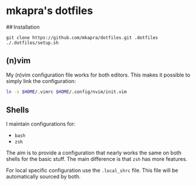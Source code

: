 # mkapra's dotfiles

## Installation

```
git clone https://github.com/mkapra/dotfiles.git .dotfiles
./.dotfiles/setup.sh
```

## (n)vim

My (n)vim configuration file works for both editors. This makes it possible
to simply link the configuration:

```bash
ln -s $HOME/.vimrc $HOME/.config/nvim/init.vim
```

## Shells

I maintain configurations for:

* `bash`
* `zsh`

The aim is to provide a configuration that nearly works the same on both
shells for the basic stuff. The main difference is that `zsh` has more features.

For local specific configuration use the `.local_shrc` file. This file will be
automatically sourced by both.
